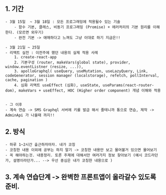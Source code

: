 ## 1. 기간
    - 3월 15일  ~ 3월 18일 : 모든 프로그래밍에 적용될수 있는 기술
        - 함수 기본, 클래스, 비동기 프로그래밍 (Promise) + 에러처리의 기본 원리를 이해 한다. (모르면 외우기)
        - 완전 기본 -> 애매하다고 느껴도 그냥 이대로 하기 지금은!!
    
    - 3월 21일 ~ 25일
    - 리액트 실전 : 이전주에 했던 내용의 실제 적용 사례
        1. create-react-app 
        2. 기본구성 (router, makeVars(global state), provider, window.eventListner (resize, ...)),
        3. apolloGraphql( useQuery, useMutation, useLazyQuery, Link, codeGenerator, session manager (localstorage), refetch, pollInterval, cache, pagination )
        4. 심화 리액트 useEffect (심화), useState, useParams(react-router-dom), makeVars + useEffect, HOC (Higher order component) 개념 이해와 적용


    - 그 이후
    - 계속 연습 -> SMS Graphql 서버에 키를 발급 해서 줄테니까 통으로 연습, 제작 -> AdminApi 가 나올때 까지!!

## 2. 방식
    - 하루 1~2시간 출근하자마자. 내가 코칭
    - 코칭한 내용 이외에 공부는 하지 말기 -> 코칭한 내용만 보고 물어볼거 있으면 물어보기
    - 꼭 해야하는것. 내용정리. 토론 주제에 대해서만 여러가지 정보 찾아보기 (예시 코드라던가, 설명이라던가... --> 우선 중심은 내가 코칭한 내용으로 )

## 3. 계속 연습단계 -> 완벽한 프론트앱이 올라갈수 있도록 준비.
